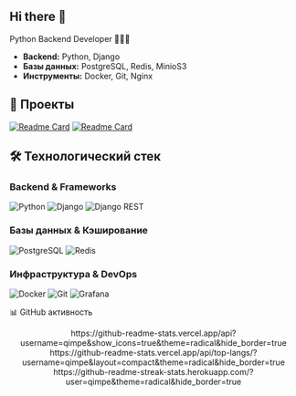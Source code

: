 ## Hi there 👋

Python Backend Developer 👨🏻‍💻

*   **Backend:** Python, Django
*   **Базы данных:** PostgreSQL, Redis, MinioS3
*   **Инструменты:** Docker, Git, Nginx

## 💼 Проекты
  
[![Readme Card](https://github-readme-stats.vercel.app/api/pin/?username=qimpe&repo=music-stream)](https://github.com/qimpe/music-stream)
[![Readme Card](https://github-readme-stats.vercel.app/api/pin/?username=zxdmimfort&repo=dead-shop)](https://github.com/zxdmimfort/dead-shop)

## 🛠 Технологический стек

### **Backend & Frameworks**
![Python](https://img.shields.io/badge/Python-3776AB?style=for-the-badge&logo=python&logoColor=white)
![Django](https://img.shields.io/badge/Django-092E20?style=for-the-badge&logo=django&logoColor=white)
![Django REST](https://img.shields.io/badge/Django_REST-ff1709?style=for-the-badge&logo=django&logoColor=white)

### **Базы данных & Кэширование**
![PostgreSQL](https://img.shields.io/badge/PostgreSQL-316192?style=for-the-badge&logo=postgresql&logoColor=white)
![Redis](https://img.shields.io/badge/Redis-DC382D?style=for-the-badge&logo=redis&logoColor=white)

### **Инфраструктура & DevOps**
![Docker](https://img.shields.io/badge/Docker-2496ED?style=for-the-badge&logo=docker&logoColor=white)
![Git](https://img.shields.io/badge/Git-F05032?style=for-the-badge&logo=git&logoColor=white)
![Grafana](https://img.shields.io/badge/Grafana-F46800?style=for-the-badge&logo=grafana&logoColor=white)

📊 GitHub активность
<div align="center">
https://github-readme-stats.vercel.app/api?username=qimpe&show_icons=true&theme=radical&hide_border=true
https://github-readme-stats.vercel.app/api/top-langs/?username=qimpe&layout=compact&theme=radical&hide_border=true
https://github-readme-streak-stats.herokuapp.com/?user=qimpe&theme=radical&hide_border=true
</div>
